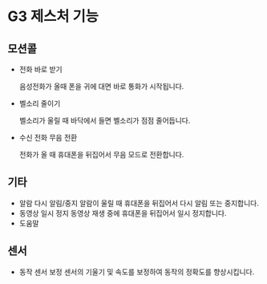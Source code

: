 G3 제스처 기능
==============

모션콜
--------------
* 전화 바로 받기
  
    음성전화가 올때 폰을 귀에 대면 바로 통화가 시작됩니다.
* 벨소리 줄이기
    
    벨소리가 울릴 때 바닥에서 들면 벨소리가 점점 줄어듭니다.
* 수신 전화 무음 전환 
    
    전화가 올 때 휴대폰을 뒤집어서 무음 모드로 전환합니다.

기타
---------------
* 알람 다시 알림/중지
알람이 울릴 때 휴대폰을 뒤집어서 다시 알림 또는 중지합니다.
* 동영상 일시 정지
	동영상 재생 중에 휴대폰을 뒤집어서 일시 정지합니다.
* 도움말

센서
---------------
* 동작 센서 보정
	센서의 기울기 및 속도를 보정하여 동작의 정확도를 향상시킵니다.
